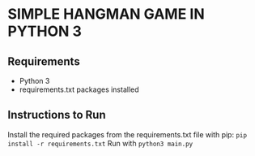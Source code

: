 # SIMPLE HANGMAN GAME IN PYTHON 3

## Requirements
- Python 3
- requirements.txt packages installed

## Instructions to Run
Install the required packages from the requirements.txt file with pip: `pip install -r requirements.txt`
Run with `python3 main.py`